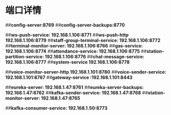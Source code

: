 # 端口详情
 
 ##**config-server:8769**
 ##**config-server-backups:8770**
 
 
 ##**ws-push-service:  192.168.1.106:8771**
 ##**ws-push-http      192.168.1.106:8779**
 ##**staff-group-terminal-service:   192.168.1.106:8772**
  ##**terminal-monitor-server:  192.168.1.106:8766**
 ##**gas-service:          192.168.1.106:8774**
 ##**attendance-service:   192.168.1.106:8775**
 ##**station-partition-service:  192.168.1.106:8776**
 ##**chat-message-service:  192.168.1.106:8777**
 ##**system-service        192.168.1.106:8778** 
   
 
 
 ##**voice-monitor-server-http  192.168.1.101:8780** 
   ##**voice-sender-service:     192.168.1.101:8767**
 ##**gateway-service  :192.168.1.101:8443** 
 
 
 ##**eureka-server:            192.168.1.47:8761**
 ##**eureka-server-backups:    192.168.1.47:8762**
 ##**kafka-sender-service:     192.168.1.47:8768**
 ##**station-monitor-server:   192.168.1.47:8765**
 
 ##**kafka-consumer-service:   192.168.1.50:8773**
 
 
 

 


